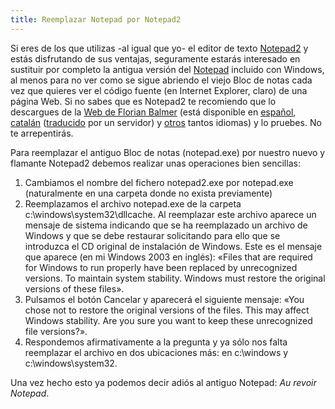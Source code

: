 ```yaml
---
title: Reemplazar Notepad por Notepad2
---
```

Si eres de los que utilizas -al igual que yo- el editor de texto [Notepad2](http://en.wikipedia.org/wiki/Notepad2) y estás disfrutando de sus ventajas, seguramente estarás interesado en sustituir por completo la antigua versión del [Notepad](http://es.wikipedia.org/wiki/Notepad) incluido con Windows, al menos para no ver como se sigue abriendo el viejo Bloc de notas cada vez que quieres ver el código fuente (en Internet Explorer, claro) de una página Web. Si no sabes que es Notepad2 te recomiendo que lo descargues de la [Web de Florian Balmer](http://www.flos-freeware.ch/) (está disponible en [español](http://www.flos-freeware.ch/np2intl/notepad2_es.zip), [catalán](http://www.flos-freeware.ch/np2intl/notepad2_ca.zip) ([traducido](http://www.studio4net.com/alex/2004/10/notepad2-in-catalan.html) por un servidor) y [otros](http://www.flos-freeware.ch/np2intl.html) tantos idiomas) y lo pruebes. No te arrepentirás.  
  
Para reemplazar el antiguo Bloc de notas (notepad.exe) por nuestro nuevo y flamante Notepad2 debemos realizar unas operaciones bien sencillas:  

1.  Cambiamos el nombre del fichero notepad2.exe por notepad.exe (naturalmente en una carpeta donde no exista previamente)
2.  Reemplazamos el archivo notepad.exe de la carpeta c:\\windows\\system32\\dllcache. Al reemplazar este archivo aparece un mensaje de sistema indicando que se ha reemplazado un archivo de Windows y que se debe restaurar solicitando para ello que se introduzca el CD original de instalación de Windows. Este es el mensaje que aparece (en mi Windows 2003 en inglés): «Files that are required for Windows to run properly have been replaced by unrecognized versions. To maintain system stability. Windows must restore the original versions of these files».
3.  Pulsamos el botón Cancelar y aparecerá el siguiente mensaje: «You chose not to restore the original versions of the files. This may affect Windows stability. Are you sure you want to keep these unrecognized file versions?».
4.  Respondemos afirmativamente a la pregunta y ya sólo nos falta reemplazar el archivo en dos ubicaciones más: en c:\\windows y c:\\windows\\system32.  
    

Una vez hecho esto ya podemos decir adiós al antiguo Notepad: _Au revoir Notepad_.

